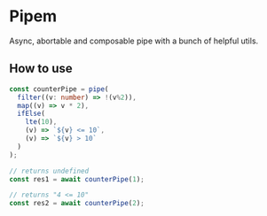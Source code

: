 # Pipem

Async, abortable and composable pipe with a bunch of helpful utils.

## How to use

```ts
const counterPipe = pipe(
  filter((v: number) => !(v%2)),
  map((v) => v * 2),
  ifElse(
    lte(10),
    (v) => `${v} <= 10`,
    (v) => `${v} > 10`
  )
);

// returns undefined
const res1 = await counterPipe(1);

// returns "4 <= 10"
const res2 = await counterPipe(2);
```
